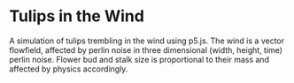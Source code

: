 # Tulips in the Wind
A simulation of tulips trembling in the wind using p5.js. The wind is a vector flowfield, affected by perlin noise in three dimensional (width, height, time) perlin noise. Flower bud and stalk size is proportional to their mass and affected by physics accordingly.